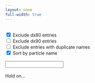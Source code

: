 ```yaml
---
layout: none
full-width: true
---
```


<head> 
    <meta charset="UTF-8">
    <meta name="viewport" content="width=device-width, initial-scale=1.0">
    <title>Create Table</title>
</head>

<body class="container">
    <form >
        <br>
        <input type="checkbox" id="noDX80" name="noDX80" value="noDX80" checked=true>
        <label for="noDX80"> Exclude dx80 entries </label><br>
        <input type="checkbox" id="noDX90" name="noDX90" value="noDX90">
        <label for="noDX90"> Exclude dx90 entries </label><br>
        <input type="checkbox" id="noDupes" name="noDupes" value="noDupes">        
        <label for="noDupes"> Exclude entries with duplicate names </label><br>
        <input type="checkbox" id="sortName" name="sortName" value="sortName" checked=true>
        <label for="sortName"> Sort by particle name </label><br>
        <br><input type="text" id="searchname" name="searchname"><br><br>
        <!-- <button type="button" id="generateTableButton">Generate Table</button><br><br> -->
        <meh id="totaltext">Hold on...</meh>
    </form>
    <div id="tableContainer"></div>
    <script type="module" async>
        import { fetchJSONData, generateTable } from './tf2.js';
        window.fetchJSONData = fetchJSONData;
        window.generateTable = generateTable;
        fetchJSONData();
        /*document.getElementById("generateTableButton").addEventListener("click", function(event) {
            event.preventDefault();  // Prevents page reload
            generateTable();         // Calls the function to generate the table
        });*/
        document.getElementById("searchname").addEventListener("input", function(event) {
            event.preventDefault();  // Prevents page reload
            generateTable();         // Calls the function to generate the table
        });
        document.getElementById("searchname").addEventListener('keydown', function(event) {
            if (event.key === 'Enter') {
                event.preventDefault();
            }
        });
        document.getElementById("noDX80").addEventListener("click", function(event) { generateTable(); });
        document.getElementById("noDX90").addEventListener("click", function(event) { generateTable(); });
        document.getElementById("noDupes").addEventListener("click", function(event) { generateTable(); });
        document.getElementById("sortName").addEventListener("click", function(event) { generateTable(); });
    </script>
</body>

<style>
    .container {
        max-width: 100%; /* Increase this value to make the page wider */
        margin: 0 auto; /* Centers the container */
        padding: 0 20px; /* Adjust padding if needed */
    }
</style>